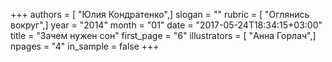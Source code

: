 +++
authors = [ "Юлия Кондратенко",]
slogan = ""
rubric = [ "Оглянись вокруг",]
year = "2014"
month = "01"
date = "2017-05-24T18:34:15+03:00"
title = "Зачем нужен сон"
first_page = "6"
illustrators = [ "Анна Горлач",]
npages = "4"
in_sample = false
+++
